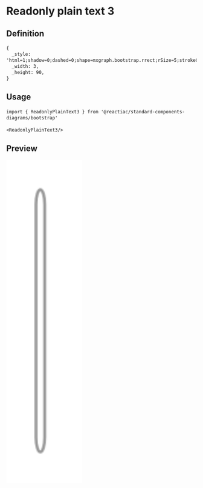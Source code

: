 # Readonly plain text 3

## Definition

```
{
  _style: 'html=1;shadow=0;dashed=0;shape=mxgraph.bootstrap.rrect;rSize=5;strokeColor=#999999;fillColor=#ffffff;fontColor=#777777;whiteSpace=wrap;align=left;verticalAlign=middle;fontStyle=0;fontSize=14;spacing=15;',
  _width: 3,
  _height: 90,
}
```

## Usage

```
import { ReadonlyPlainText3 } from '@reactiac/standard-components-diagrams/bootstrap'

<ReadonlyPlainText3/>
```

## Preview

<img src="./readonly-plain-text-3.png" width="200"/>
